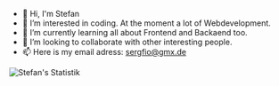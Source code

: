 - 👋 Hi, I'm Stefan
- 👀 I’m interested in coding. At the moment a lot of Webdevelopment.
- 🌱 I’m currently learning all about Frontend and Backaend too.
- 💞️ I’m looking to collaborate with other interesting people.
- 📫 Here is my email adress: sergfio@gmx.de

<p align="left">
  <img src="https://github-readme-stats.vercel.app/api?username=sergfio&count_private=true" alt="Stefan's Statistik">
</p>

<!---
Sergfio/Sergfio is a ✨ special ✨ repository because its `README.md` (this file) appears on your GitHub profile.
You can click the Preview link to take a look at your changes.
--->
